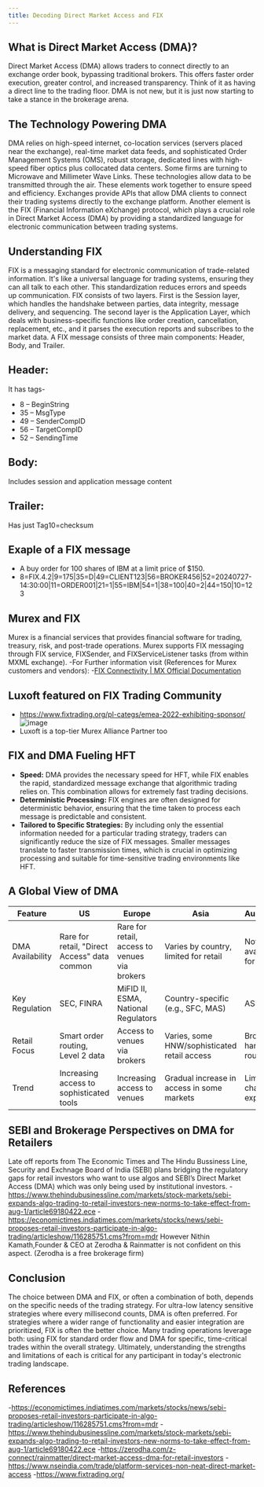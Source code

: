 ```yaml
---
title: Decoding Direct Market Access and FIX
---
```

## What is Direct Market Access (DMA)?

Direct Market Access (DMA) allows traders to connect directly to an exchange order book, bypassing traditional brokers. This offers faster order execution, greater control, and increased transparency. Think of it as having a direct line to the trading floor. DMA is not new, but it is just now starting to take a stance in the brokerage arena.

## The Technology Powering DMA

DMA relies on high-speed internet, co-location services (servers placed near the exchange), real-time market data feeds, and sophisticated Order Management Systems (OMS), robust storage, dedicated lines with high-speed fiber optics plus collocated data centers. Some firms are turning to Microwave and Millimeter Wave Links. These technologies allow data to be transmitted through the air. These elements work together to ensure speed and efficiency. Exchanges provide APIs that allow DMA clients to connect their trading systems directly to the exchange platform. Another element is the FIX (Financial Information eXchange) protocol, which plays a crucial role in Direct Market Access (DMA) by providing a standardized language for electronic communication between trading systems.

## Understanding FIX

FIX is a messaging standard for electronic communication of trade-related information. It's like a universal language for trading systems, ensuring they can all talk to each other. This standardization reduces errors and speeds up communication. FIX consists of two layers. First is the Session layer, which handles the handshake between parties, data integrity, message delivery, and sequencing. The second layer is the Application Layer, which deals with business-specific functions like order creation, cancellation, replacement, etc., and it parses the execution reports and subscribes to the market data.
A FIX message consists of three main components: Header, Body, and Trailer.
## Header: 
It has tags-
- 8  – BeginString 
- 35 – MsgType
- 49 – SenderCompID
- 56 – TargetCompID
- 52 – SendingTime
## Body: 
Includes session and application message content
## Trailer:
Has just Tag10=checksum
## Exaple of a FIX message 
- A buy order for 100 shares of IBM at a limit price of $150.
- 8=FIX.4.2|9=175|35=D|49=CLIENT123|56=BROKER456|52=20240727-14:30:00|11=ORDER001|21=1|55=IBM|54=1|38=100|40=2|44=150|10=123
## Murex and FIX
Murex is a financial services that provides financial software for trading, treasury, risk, and post-trade operations.
Murex supports FIX messaging through FIX service, FIXSender, and FIXServiceListener tasks (from within MXML exchange).
-For Further information visit (References for Murex customers and vendors):
-[FIX Connectivity | MX Official Documentation](link-to-documentation)

## Luxoft featured on FIX Trading Community
- https://www.fixtrading.org/pl-categs/emea-2022-exhibiting-sponsor/
![image](https://github.com/user-attachments/assets/928071a6-2252-408f-a268-637ac81364a6)
- Luxoft is a top-tier Murex Alliance Partner too

## FIX and DMA Fueling HFT
*   **Speed:** DMA provides the necessary speed for HFT, while FIX enables the rapid, standardized message exchange that algorithmic trading relies on. This combination allows for extremely fast trading decisions.
*   **Deterministic Processing:** FIX engines are often designed for deterministic behavior, ensuring that the time taken to process each message is predictable and consistent.
*   **Tailored to Specific Strategies:** By including only the essential information needed for a particular trading strategy, traders can significantly reduce the size of FIX messages. Smaller messages translate to faster transmission times, which is crucial in optimizing processing and suitable for time-sensitive trading environments like HFT.

## A Global View of DMA

| Feature          | US                                     | Europe                                  | Asia                                      | Australia                             | Canada                              |
|-----------------|------------------------------------------|----------------------------------------|-------------------------------------------|---------------------------------------|---------------------------------------|
| DMA Availability | Rare for retail, "Direct Access" data common | Rare for retail, access to venues via brokers | Varies by country, limited for retail       | Not available for retail             | Not available for retail             |
| Key Regulation  | SEC, FINRA                               | MiFID II, ESMA, National Regulators     | Country-specific (e.g., SFC, MAS)           | ASIC                                   | CSA                                   |
| Retail Focus    | Smart order routing, Level 2 data          | Access to venues via brokers            | Varies, some HNW/sophisticated retail access | Broker-handled routing                 | Broker-handled routing                 |
| Trend           | Increasing access to sophisticated tools | Increasing access to venues            | Gradual increase in access in some markets | Limited change expected               | Limited change expected               |

## SEBI and Brokerage Perspectives on DMA for Retailers
Late off reports from  The Economic Times and The Hindu Bussiness Line, Security and Exchnage Board of India (SEBI) plans bridging the regulatory gaps for retail investors who want to use algos and SEBI’s Direct Market Access (DMA) which was only being used by institutional investors. 
-https://www.thehindubusinessline.com/markets/stock-markets/sebi-expands-algo-trading-to-retail-investors-new-norms-to-take-effect-from-aug-1/article69180422.ece
-https://economictimes.indiatimes.com/markets/stocks/news/sebi-proposes-retail-investors-participate-in-algo-trading/articleshow/116285751.cms?from=mdr
However Nithin Kamath,Founder & CEO at Zerodha & Rainmatter is not confident on this aspect.
(Zerodha is a free brokerage firm)

## Conclusion
The choice between DMA and FIX, or often a combination of both, depends on the specific needs of the trading strategy.  For ultra-low latency sensitive strategies where every millisecond counts, DMA is often preferred.  For strategies where a wider range of functionality and easier integration are prioritized, FIX is often the better choice.  Many trading operations leverage both: using FIX for standard order flow and DMA for specific, time-critical trades within the overall strategy.  Ultimately, understanding the strengths and limitations of each is critical for any participant in today's electronic trading landscape.

## References 
-https://economictimes.indiatimes.com/markets/stocks/news/sebi-proposes-retail-investors-participate-in-algo-trading/articleshow/116285751.cms?from=mdr
-https://www.thehindubusinessline.com/markets/stock-markets/sebi-expands-algo-trading-to-retail-investors-new-norms-to-take-effect-from-aug-1/article69180422.ece
-https://zerodha.com/z-connect/rainmatter/direct-market-access-dma-for-retail-investors
-https://www.nseindia.com/trade/platform-services-non-neat-direct-market-access
-https://www.fixtrading.org/


